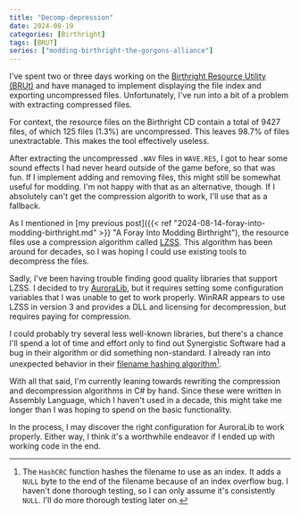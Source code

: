 ```yaml
---
title: "Decomp-depression"
date: 2024-08-19
categories: [Birthright]
tags: [BRUT]
series: ["modding-birthright-the-gorgons-alliance"]
---
```


I've spent two or three days working on the [Birthright Resource Utility (BRUt)][github-brut] and have managed to implement displaying the file index and exporting uncompressed files. Unfortunately, I've run into a bit of a problem with extracting compressed files.

For context, the resource files on the Birthright CD contain a total of 9427 files, of which 125 files (1.3%) are uncompressed. This leaves 98.7% of files unextractable. This makes the tool effectively useless.

After extracting the uncompressed `.WAV` files in `WAVE.RES`, I got to hear some sound effects I had never heard outside of the game before, so that was fun. If I implement adding and removing files, this might still be somewhat useful for modding. I'm not happy with that as an alternative, though. If I absolutely can't get the compression algorith to work, I'll use that as a fallback.

As I mentioned in [my previous post]({{< ref "2024-08-14-foray-into-modding-birthright.md" >}} "A Foray Into Modding Birthright"), the resource files use a compression algorithm called [LZSS][lzss]. This algorithm has been around for decades, so I was hoping I could use existing tools to decompress the files.

Sadly, I've been having trouble finding good quality libraries that support LZSS. I decided to try [AuroraLib][github-auroralib], but it requires setting some configuration variables that I was unable to get to work properly. WinRAR appears to use LZSS in version 3 and provides a DLL and licensing for decompression, but requires paying for compression.

I could probably try several less well-known libraries, but there's a chance I'll spend a lot of time and effort only to find out Synergistic Software had a bug in their algorithm or did something non-standard. I already ran into unexpected behavior in their [filename hashing algorithm][github-brut-hash][^1].

With all that said, I'm currently leaning towards rewriting the compression and decompression algorithms in C# by hand. Since these were written in Assembly Language, which I haven't used in a decade, this might take me longer than I was hoping to spend on the basic functionality.

In the process, I may discover the right configuration for AuroraLib to work properly. Either way, I think it's a worthwhile endeavor if I ended up with working code in the end.


[^1]: The `HashCRC` function hashes the filename to use as an index. It adds a `NULL` byte to the end of the filename because of an index overflow bug. I haven't done thorough testing, so I can only assume it's consistently `NULL`. I'll do more thorough testing later on.

[github-brut]: https://github.com/Shiryou/brut
[github-brut-hash]: https://github.com/Shiryou/brut/blob/main/brut-lib/HashCalculator.cs
[github-auroralib]: https://github.com/Venomalia/AuroraLib.Compression
[lzss]: https://en.wikipedia.org/wiki/Lempel%E2%80%93Ziv%E2%80%93Storer%E2%80%93Szymanski
